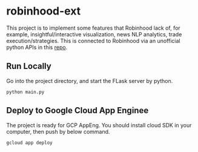 # robinhood-ext
This project is to implement some features that Robinhood lack of, for example, insightful/interactive visualization, news NLP analytics, trade execution/strategies. This is connected to Robinhood via an unofficial python APIs in this [repo](https://github.com/Jamonek/Robinhood).

## Run Locally
Go into the project directory, and start the FLask server by python.
```
python main.py
```

## Deploy to Google Cloud App Enginee
The project is ready for GCP AppEng. You should install cloud SDK in your computer, then push by below command.
```
gcloud app deploy
```